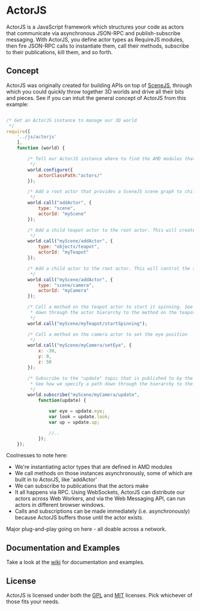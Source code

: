 ActorJS
=======

ActorJS is a JavaScript framework which structures your code as actors that communicate via asynchronous JSON-RPC and publish-subscribe messaging.
With ActorJS, you define actor types as RequireJS modules, then fire JSON-RPC calls to instantiate them, call their methods,
subscribe to their publications, kill them, and so forth.

## Concept
ActorJS was originally created for building APIs on top of [SceneJS](http://scenejs.org), through which you could quickly throw together 3D
 worlds and drive all their bits and pieces. See if you can intuit the general concept of ActorJS from this example:


```javascript

/* Get an ActorJS instance to manage our 3D world
 */
require([
    '../js/actorjs'
    ],
    function (world) {

        /* Tell our ActorJS instance where to find the AMD modules that define our actor types
         */
        world.configure({
            actorClassPath:"actors/"
        });

        /* Add a root actor that provides a SceneJS scene graph to child actors, complete with lookat node and lights.
         */
        world.call("addActor", {
            type: "scene",
            actorId: "myScene"
        });

        /* Add a child teapot actor to the root actor. This will create a teapot in the scene graph.
         */
        world.call("myScene/addActor", {
            type: "objects/teapot",
            actorId: "myTeapot"
        });

        /* Add a child actor to the root actor. This will control the scene graph's lookat node.
         */
        world.call("myScene/addActor", {
            type: "scene/camera",
            actorId: "myCamera"
        });

        /* Call a method on the teapot actor to start it spinning. See how we specify a path that drills
         * down through the actor hierarchy to the method on the teapot actor.
         */
        world.call("myScene/myTeapot/startSpinning");

        /* Call a method on the camera actor to set the eye position
         */
        world.call("myScene/myCamera/setEye", {
            x: -30,
            y: 0,
            z: 50
        });

        /* Subscribe to the "update" topic that is published to by the camera actor whenever its position changes.
         * See how we specify a path down through the hierarchy to the camera actor's topic.
         */
        world.subscribe("myScene/myCamera/update",
            function(update) {

                var eye = update.eye;
                var look = update.look;
                var up = update.up;

                //..
            });
    });

```

Coolnesses to note here:
 * We're instantiating actor types that are defined in AMD modules
 * We call methods on those instances asynchronously, some of which are built in to ActorJS, like 'addActor'
 * We can subscribe to publications that the actors make
 * It all happens via RPC. Using WebSockets, ActorJS can distribute our actors across Web Workers, and via the Web Messaging API,
 can run actors in different browser windows.
 * Calls and subscriptions can be made immediately (i.e. asynchronously) because ActorJS buffers those until the actor exists.

Major plug-and-play going on here - all doable across a network.

## Documentation and Examples
Take a look at the [wiki](https://github.com/xeolabs/actorjs/wiki) for documentation and examples.

## License
ActorJS is licensed under both the [GPL](https://github.com/xeolabs/actorjs/blob/master/licenses/GPL_LICENSE.txt)
and [MIT](https://github.com/xeolabs/actorjs/blob/master/licenses/MIT_LICENSE.txt) licenses. Pick whichever of those fits your needs.

